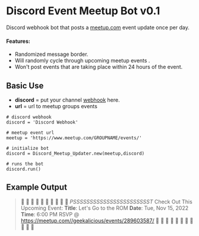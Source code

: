 # Discord Event Meetup Bot v0.1

Discord webhook bot that posts a [meetup.com](https://www.meetup.com/) event update once per day.

#### Features:

- Randomized message border.
- Will randomly cycle through upcoming meetup events .
- Won't post events that are taking place within 24 hours of the event.

## Basic Use

- **discord** = put your channel [webhook](https://support.discord.com/hc/en-us/articles/228383668-Intro-to-Webhooks) here.
- **url** = url to meetup groups events

```
# discord webhook
discord = 'Discord Webhook'

# meetup event url
meetup = 'https://www.meetup.com/GROUPNAME/events/'

# initialize bot
discord = Discord_Meetup_Updater.new(meetup,discord)

# runs the bot
discord.run()
```

## Example Output

> 📣 📣 📣 📣 📣 📣 📣 📣 📣 📣 
> *PSSSSSSSSSSSSSSSSSSSSSSST*
> Check Out This Upcoming Event:
> **Title**: Let's Go to the ROM
> **Date**: Tue, Nov 15, 2022
> **Time**: 6:00 PM
> RSVP @ https://meetup.com//geekalicious/events/289603587/ 👀
> 📣 📣 📣 📣 📣 📣 📣 📣 📣 📣
